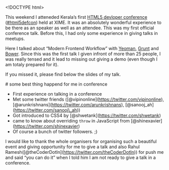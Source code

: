 &lt;!DOCTYPE html&gt;

This weekend I atteneded Kerala’s first [HTML5 devloper conference](http://html5conf.in) ([\#html5defcon](https://twitter.com/search?q=%23html5defcon)) held at XIME. It was an absolutely wonderful experience to be there as an speaker as well as an attendee. This was my first official conference talk. Before this, I had only some experience in giving talks in meetups.

Here I talked about “Modern Frontend Workflow” with [Yeoman](http://yeoman.io), [Grunt](http://gruntjs.com) and [Bower](http://bower.io). Since this was the first talk I given infront of more than 25 people, I was really tensed and it lead to missing out giving a demo (even though I am totaly prepared for it).

If you missed it, please find below the slides of my talk.

  
\# some best thing happend for me in conference

-   First experience on talking in a conference
-   Met some twitter friends (<span class="citation" data-cites="vipinonline">\[@vipinonline\]</span>(https://twitter.com/vipinonline), <span class="citation" data-cites="arunkrishnans">\[@arunkrishnans\]</span>(https://twitter.com/arunkrishnans), <span class="citation" data-cites="sanooj_ah">\[@sanooj\_ah\]</span>(https://twitter.com/sanooj\_ah))
-   Got introduced to CSS4 by <span class="citation" data-cites="shwetank">\[@shwetank\]</span>(https://twitter.com/shwetank)
-   came to know about overriding `throw` in JavaScript from <span class="citation" data-cites="shinexavier">\[@shinexavier\]</span>(https://twitter.com/shinexavier)
-   Of course a bunch of twitter followers. ;)

I would like to thank the whole organisers for organising such a beautiful event and giving opportunity for me to give a talk and also Rahul Ramesh(<span class="citation" data-cites="theCoderDotIn">\[@theCoderDotIn\]</span>(https://twitter.com/theCoderDotIn)) for push me and said “you can do it” when I told him I am not ready to give a talk in a conference.
